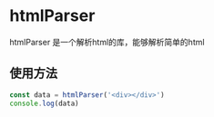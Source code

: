 # htmlParser
htmlParser 是一个解析html的库，能够解析简单的html 
## 使用方法   
```js
const data = htmlParser('<div></div>')
console.log(data)
```



